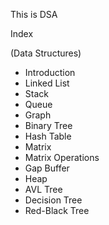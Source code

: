This is DSA <Data structures and Algorithms>

Index 

(Data Structures)

- Introduction 
- Linked List 
- Stack 
- Queue
- Graph 
- Binary Tree
- Hash Table 
- Matrix
- Matrix Operations
- Gap Buffer
- Heap 
- AVL Tree
- Decision Tree
- Red-Black Tree
